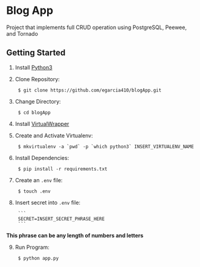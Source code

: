 # Blog App

Project that implements full CRUD operation using PostgreSQL, Peewee, and Tornado

## Getting Started
1. Install [Python3](https://www.python.org/downloads/)

2. Clone Repository:

        $ git clone https://github.com/egarcia410/blogApp.git

3. Change Directory:

        $ cd blogApp

4. Install [VirtualWrapper](https://virtualenvwrapper.readthedocs.io/en/latest/install.html)

5. Create and Activate Virtualenv:

        $ mkvirtualenv -a `pwd` -p `which python3` INSERT_VIRTUALENV_NAME
    
6. Install Dependencies:

        $ pip install -r requirements.txt

7. Create an `.env` file:

        $ touch .env

8. Insert secret into `.env` file:

        ```
        SECRET=INSERT_SECRET_PHRASE_HERE
        ```

**This phrase can be any length of numbers and letters**

9. Run Program:

        $ python app.py